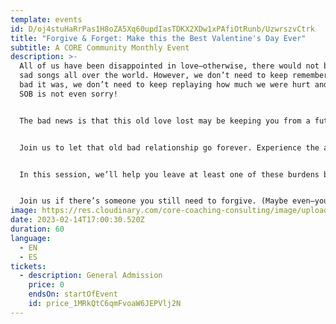 ```yaml
---
template: events
id: D/oj4stuHaRrPas1H8oZA5Xq60updIasTDKX2XDw1xPAfiOtRunb/UzwrszvCtrk
title: "Forgive & Forget: Make this the Best Valentine's Day Ever"
subtitle: A CORE Community Monthly Event
description: >-
  All of us have been disappointed in love–otherwise, there would not be so many
  sad songs all over the world. However, we don’t need to keep remembering how
  bad it was, we don’t need to keep replaying how much we were hurt and how that
  SOB is not even sorry!


  The bad news is that this old love lost may be keeping you from a future love gained. This year, we will help you stop hating and start loving again.


  Join us to let that old bad relationship go forever. Experience the amazing relief of releasing old disappointments and toxic relationships. These awful experiences can result in lingering PTSD and create shadows that cloud over your emotions, so you continue to protect yourself, staying small and stuck.


  In this session, we’ll help you leave at least one of these burdens behind forever!  AND what’s even better: you will learn how to do the *Forgive & Forget* process on your own so you can continue to release burdens you no longer want to carry. 


  Join us if there’s someone you still need to forgive. (Maybe even–yourself?)
image: https://res.cloudinary.com/core-coaching-consulting/image/upload/v1668858959/CORE_Community_Logo_V1_g766j3.png
date: 2023-02-14T17:00:30.520Z
duration: 60
language:
  - EN
  - ES
tickets:
  - description: General Admission
    price: 0
    endsOn: startOfEvent
    id: price_1MRkQtC6qmFvoaW6JEPVlj2N
---
```

